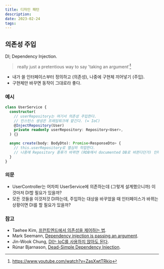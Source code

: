 ```yaml
---
title: 디자인 패턴
description:
date: 2023-02-24
tags:
---
```


## 의존성 주입

DI; Dependency Injection.

> really just a pretentious way to say 'taking an argument'[^1]

[^1]: https://www.youtube.com/watch?v=ZasXwtTRkio

-   내가 쓸 인터페이스부터 정의하고 (의존성), 나중에 구현체 끼어넣기 (주입).
-   구현체만 바꾸면 동작이 그대로라 좋다.

### 예시

```ts
class UserService {
  constructor(
    // userRepository는 여기서 의존성 주입한다.
    // 인스턴스 생성은 프레임워크에 맡긴다. (= IoC)
    @InjectRepository(User)
    private readonly userRepository: Repository<User>,
  ) {}

  async create(body: BodyDto): Promise<ResponseDto> {
    // this.userRepository로 열심히 작업한다.
    // 나중에 Repository 종류가 바뀌면 (RDB에서 documented DB로 바뀐다던가) 인터페이스가 동일한 한 Repository만 새로 구현해서 DI하면 된다.
  }
}
```

### 의문

- UserController는 어차피 UserService에 의존하는데 (그렇게 설계했으니까) 이것마저 DI할 필요가 있을까?
-   모든 것들을 이것저것 DI하는데, 주입하는 대상을 바꾸었을 때 인터페이스가 바뀌는 상황이면 DI를 할 필요가 있을까?

### 참고

- Taehee Kim, [프런트엔드에서 의존성을 제어하는 법](https://twinstae.github.io/testing-with-dependency-injection/#%ED%95%A8%EC%88%98%ED%98%95%EC%97%90%EC%84%9C-%EC%9D%98%EC%A1%B4%EC%84%B1-%EC%A3%BC%EC%9E%85%EC%9D%84-%ED%95%98%EB%A9%B4-%EC%95%88-%EB%90%98%EB%8A%94-%EA%B1%B8%EA%B9%8C).
- Mark Seemann, [Dependency injection is passing an argument](https://blog.ploeh.dk/2017/01/27/dependency-injection-is-passing-an-argument/).
- Jin-Wook Chung, [DI는 IoC를 사용하지 않아도 된다](https://jwchung.github.io/DI%EB%8A%94-IoC%EB%A5%BC-%EC%82%AC%EC%9A%A9%ED%95%98%EC%A7%80-%EC%95%8A%EC%95%84%EB%8F%84-%EB%90%9C%EB%8B%A4).
- Rúnar Bjarnason, [Dead-Simple Dependency Injection](https://youtu.be/ZasXwtTRkio).